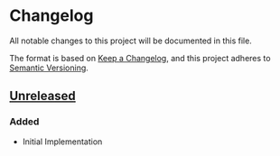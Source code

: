 # Changelog
All notable changes to this project will be documented in this file.

The format is based on [Keep a Changelog](https://keepachangelog.com/en/1.0.0/),
and this project adheres to [Semantic Versioning](https://semver.org/spec/v2.0.0.html).

## [Unreleased]

### Added
- Initial Implementation


[Unreleased]: https://git.informatik.uni-kiel.de/stu201758/rta-for-fps-rs/-/tree/master